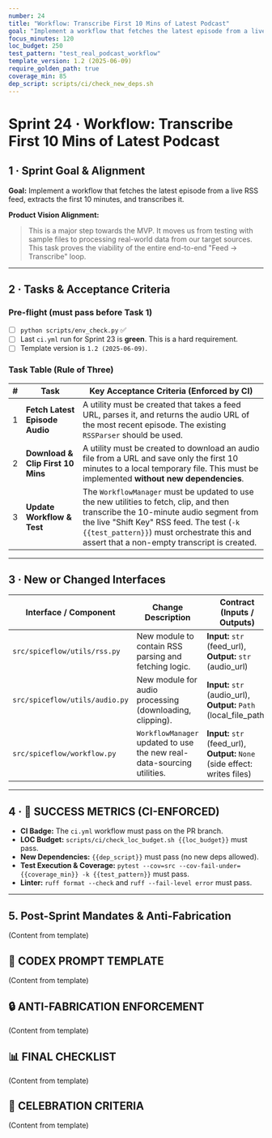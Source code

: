 ```yaml
---
number: 24
title: "Workflow: Transcribe First 10 Mins of Latest Podcast"
goal: "Implement a workflow that fetches the latest episode from a live RSS feed, extracts the first 10 minutes, and transcribes it."
focus_minutes: 120
loc_budget: 250
test_pattern: "test_real_podcast_workflow"
template_version: 1.2 (2025-06-09)
require_golden_path: true
coverage_min: 85
dep_script: scripts/ci/check_new_deps.sh
---
```


# Sprint 24 · Workflow: Transcribe First 10 Mins of Latest Podcast

## 1 · Sprint Goal & Alignment
**Goal:** Implement a workflow that fetches the latest episode from a live RSS feed, extracts the first 10 minutes, and transcribes it.

**Product Vision Alignment:** 
> This is a major step towards the MVP. It moves us from testing with sample files to processing real-world data from our target sources. This task proves the viability of the entire end-to-end "Feed -> Transcribe" loop.

---

## 2 · Tasks & Acceptance Criteria

### Pre-flight (must pass before Task 1)
- [ ] `python scripts/env_check.py` ✅
- [ ] Last `ci.yml` run for Sprint 23 is **green**. This is a hard requirement.
- [ ] Template version is `1.2 (2025-06-09)`.

### Task Table (Rule of Three)

| # | Task | Key Acceptance Criteria (Enforced by CI) |
|---|---|---|
| 1 | **Fetch Latest Episode Audio** | A utility must be created that takes a feed URL, parses it, and returns the audio URL of the most recent episode. The existing `RSSParser` should be used. |
| 2 | **Download & Clip First 10 Mins** | A utility must be created to download an audio file from a URL and save only the first 10 minutes to a local temporary file. This must be implemented **without new dependencies**. |
| 3 | **Update Workflow & Test** | The `WorkflowManager` must be updated to use the new utilities to fetch, clip, and then transcribe the 10-minute audio segment from the live "Shift Key" RSS feed. The test (`-k {{test_pattern}}`) must orchestrate this and assert that a non-empty transcript is created. |

---

## 3 · New or Changed Interfaces
| Interface / Component | Change Description | Contract (Inputs / Outputs) |
|---|---|---|
| `src/spiceflow/utils/rss.py` | New module to contain RSS parsing and fetching logic. | **Input:** `str` (feed_url), **Output:** `str` (audio_url) |
| `src/spiceflow/utils/audio.py` | New module for audio processing (downloading, clipping). | **Input:** `str` (audio_url), **Output:** `Path` (local_file_path) |
| `src/spiceflow/workflow.py` | `WorkflowManager` updated to use the new real-data-sourcing utilities. | **Input:** `str` (feed_url), **Output:** `None` (side effect: writes files) |

---

## 4 · 🎯 SUCCESS METRICS (CI-ENFORCED)

*   **CI Badge:** The `ci.yml` workflow must pass on the PR branch.
*   **LOC Budget:** `scripts/ci/check_loc_budget.sh {{loc_budget}}` must pass.
*   **New Dependencies:** `{{dep_script}}` must pass (no new deps allowed).
*   **Test Execution & Coverage:** `pytest --cov=src --cov-fail-under={{coverage_min}} -k {{test_pattern}}` must pass.
*   **Linter:** `ruff format --check` and `ruff --fail-level error` must pass.

---
## 5. Post-Sprint Mandates & Anti-Fabrication

(Content from template)

## 🚨 CODEX PROMPT TEMPLATE

(Content from template)

## 🔒 ANTI-FABRICATION ENFORCEMENT

(Content from template)

## 📊 FINAL CHECKLIST

(Content from template)

## 🎉 CELEBRATION CRITERIA

(Content from template) 